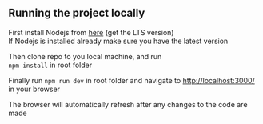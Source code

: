 ## Running the project locally

First install Nodejs from [here](https://nodejs.org/en/download) (get the LTS version)  
If Nodejs is installed already make sure you have the latest version

Then clone repo to you local machine, and run  
`npm install`
in root folder  

Finally run `npm run dev` in root folder and navigate to [http://localhost:3000/](http://localhost:3000/) in your browser

The browser will automatically refresh after any changes to the code are made